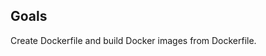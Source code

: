 ## Goals
Create Dockerfile and build  Docker images from Dockerfile.
## 
<!--stackedit_data:
eyJoaXN0b3J5IjpbNDIyNTUwMjldfQ==
-->